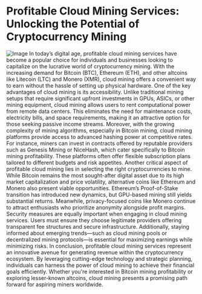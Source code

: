 # Profitable Cloud Mining Services: Unlocking the Potential of Cryptocurrency Mining

![Image](https://github.com/user-attachments/assets/d7419ec9-dc67-403f-bf28-8faea5f1f74f)
In today’s digital age, profitable cloud mining services have become a popular choice for individuals and businesses looking to capitalize on the lucrative world of cryptocurrency mining. With the increasing demand for Bitcoin (BTC), Ethereum (ETH), and other altcoins like Litecoin (LTC) and Monero (XMR), cloud mining offers a convenient way to earn without the hassle of setting up physical hardware.
One of the key advantages of cloud mining is its accessibility. Unlike traditional mining setups that require significant upfront investments in GPUs, ASICs, or other mining equipment, cloud mining allows users to rent computational power from remote data centers. This eliminates the need for maintenance costs, electricity bills, and space requirements, making it an attractive option for those seeking passive income streams. 
Moreover, with the growing complexity of mining algorithms, especially in Bitcoin mining, cloud mining platforms provide access to advanced hashing power at competitive rates. For instance, miners can invest in contracts offered by reputable providers such as Genesis Mining or NiceHash, which cater specifically to Bitcoin mining profitability. These platforms often offer flexible subscription plans tailored to different budgets and risk appetites.
Another critical aspect of profitable cloud mining lies in selecting the right cryptocurrencies to mine. While Bitcoin remains the most sought-after digital asset due to its high market capitalization and price volatility, alternative coins like Ethereum and Monero also present viable opportunities. Ethereum’s Proof-of-Stake transition has introduced new dynamics, but GPU-based mining still yields substantial returns. Meanwhile, privacy-focused coins like Monero continue to attract enthusiasts who prioritize anonymity alongside profit margins.
Security measures are equally important when engaging in cloud mining services. Users must ensure they choose legitimate providers offering transparent fee structures and secure infrastructure. Additionally, staying informed about emerging trends—such as cloud mining pools or decentralized mining protocols—is essential for maximizing earnings while minimizing risks.
In conclusion, profitable cloud mining services represent an innovative avenue for generating revenue within the cryptocurrency ecosystem. By leveraging cutting-edge technology and strategic planning, individuals can harness the power of cloud mining to achieve their financial goals efficiently. Whether you're interested in Bitcoin mining profitability or exploring lesser-known altcoins, cloud mining presents a promising path forward for aspiring miners worldwide.
